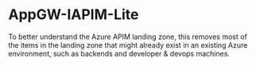# AppGW-IAPIM-Lite
To better understand the Azure APIM landing zone, this removes most of the items in the landing zone that might already exist in an existing Azure environment, 
such as backends and developer & devops machines.
